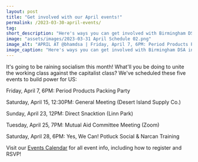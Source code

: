 ```yaml
---
layout: post 
title: "Get involved with our April events!"
permalink: /2023-03-30-april-events/
tag: 
short_description: "Here's ways you can get involved with Birmingham DSA in April."
image: "assets/images/2023-03-31 April Schedule 02.png"
image_alt: "APRIL AT @bhamdsa | Friday, April 7, 6PM: Period Products Packing Party | Saturday, April 15, 12:30PM: General Meeting (Desert Island Supply Co.) | Sunday, April 16, 12PM: Direct Snacktion (Linn Park) | Tuesday, April 25, 7PM: Mutual Aid Committee Meeting (Zoom) | Saturday, April 29, 6PM: Yes, We Can! Potluck Social & Narcan Training | visit bhamdsa.org/calendar for all event info"
image_caption: "Here's ways you can get involved with Birmingham DSA in April."
---
```


It's going to be raining socialism this month! What'll you be doing to unite the working class against the capitalist class? We've scheduled these five events to build power for US:

Friday, April 7, 6PM: Period Products Packing Party 

Saturday, April 15, 12:30PM: General Meeting (Desert Island Supply Co.) 

Sunday, April 23, 12PM: Direct Snacktion (Linn Park)

Tuesday, April 25, 7PM: Mutual Aid Committee Meeting (Zoom) 

Saturday, April 28, 6PM: Yes, We Can! Potluck Social & Narcan Training

Visit our [Events Calendar](https://bhamdsa.org/calendar/) for all event info, including how to register and RSVP! 

